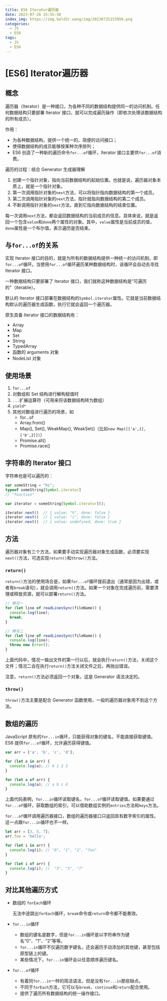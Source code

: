 ```yaml
---
title: ES6 Iterator遍历器
date: 2023-07-26 15:55:58
index_img: https://img.bald3r.wang/img/20230725153956.png
categories:
  - JS
  - ES6
tags:
  - JS
  - ES6
---
```

# [ES6] Iterator遍历器
 
## 概念

遍历器（Iterator）是一种接口，为各种不同的数据结构提供同一的访问机制。任何数据结构只要部署 Iterator 接口，就可以完成遍历操作（即依次处理该数据结构的所有成员）。

作用：

- 为各种数据结构，提供一个统一的、简便的访问接口；
- 使得数据结构的成员能够按某种次序排列；
- ES6 创造了一种新的遍历命令`for...of`循环，Iterator 接口主要供`for...of`消费。

遍历的过程：结合 Generator 生成器理解

1. 创建一个指针对象，指向当前数据结构的起始位置。也就是说，遍历器对象本质上，就是一个指针对象。
2. 第一次调用指针对象的`next`方法，可以将指针指向数据结构的第一个成员。
3. 第二次调用指针对象的`next`方法，指针就指向数据结构的第二个成员。
4. 不断调用指针对象的`next`方法，直到它指向数据结构的结束位置。

每一次调用`next`方法，都会返回数据结构的当前成员的信息。具体来说，就是返回一个包含`value`和`done`两个属性的对象。其中，`value`属性是当前成员的值，`done`属性是一个布尔值，表示遍历是否结束。

## 与`for...of`的关系

实现 Iterator 接口的目的，就是为所有的数据结构提供一种统一的访问机制，即`for...of`循环。当使用`for...of`循环遍历某种数据结构时，该循环会自动去寻找 Iterator 接口。

一种数据结构只要部署了 Iterator 接口，我们就称这种数据结构是“可遍历的”（iterable）。

默认的 Iterator 接口部署在数据结构的`Symbol.iterator`属性。它就是当前数据结构默认的遍历器生成函数，执行它就会返回一个遍历器。

原生具备 Iterator 接口的数据结构有：

- Array
- Map
- Set
- String
- TypedArray
- 函数的 arguments 对象
- NodeList 对象

## 使用场景

1. `for...of`
2. 对数组和 Set 结构进行解构赋值时
3. `...`扩展运算符（可用来将该数据结构转为数组）
4. `yield*`
5. 其他对数组进行遍历的场景，如
   - for...of
   - Array.from()
   - Map(), Set(), WeakMap(), WeakSet()（比如`new Map([['a',1],['b',2]])`）
   - Promise.all()
   - Promise.race()

## 字符串的 Iterator 接口

字符串也是可以遍历的：

```JavaScript
var someString = "hi";
typeof someString[Symbol.iterator]
// "function"

var iterator = someString[Symbol.iterator]();

iterator.next()  // { value: "h", done: false }
iterator.next()  // { value: "i", done: false }
iterator.next()  // { value: undefined, done: true }
```

## 方法

遍历器对象有三个方法，如果要手动实现遍历器对象生成函数，必须要实现`next()`方法，可选实现`return()`和`throw()`方法。

### `return()`

`return()`方法的使用场合是，如果`for...of`循环提前退出（通常是因为出错，或者有`break`语句），就会调用`return()`方法。如果一个对象在完成遍历前，需要清理或释放资源，就可以部署`return()`方法。

```JavaScript
// 情况一
for (let line of readLinesSync(fileName)) {
  console.log(line);
  break;
}

// 情况二
for (let line of readLinesSync(fileName)) {
  console.log(line);
  throw new Error();
}
```

上面代码中，情况一输出文件的第一行以后，就会执行`return()`方法，关闭这个文件；情况二会在执行`return()`方法关闭文件之后，再抛出错误。

注意，`return()`方法必须返回一个对象，这是 Generator 语法决定的。

### `throw()`

`throw()`方法主要是配合 Generator 函数使用，一般的遍历器对象用不到这个方法。

## 数组的遍历

JavaScript 原有的`for...in`循环，只能获得对象的键名，不能直接获取键值。ES6 提供`for...of`循环，允许遍历获得键值。

```JavaScript
var arr = ['a', 'b', 'c', 'd'];

for (let a in arr) {
  console.log(a); // 0 1 2 3
}

for (let a of arr) {
  console.log(a); // a b c d
}
```

上面代码表明，`for...in`循环读取键名，`for...of`循环读取键值。如果要通过`for...of`循环，获取数组的索引，可以借助数组实例的`entries`方法和`keys`方法。

`for...of`循环调用遍历器接口，数组的遍历器接口只返回具有数字索引的属性。这一点跟`for...in`循环也不一样。

```JavaScript
let arr = [3, 5, 7];
arr.foo = 'hello';

for (let i in arr) {
  console.log(i); // "0", "1", "2", "foo"
}

for (let i of arr) {
  console.log(i); //  "3", "5", "7"
}
```

## 对比其他遍历方式

- 数组的 `forEach`循环

  无法中途跳出`forEach`循环，`break`命令或`return`命令都不能奏效。

- `for...in`循环

  - 数组的键名是数字，但是`for...in`循环是以字符串作为键名“0”、“1”、“2”等等。
  - `for...in`循环不仅遍历数字键名，还会遍历手动添加的其他键，甚至包括原型链上的键。
  - 某些情况下，`for...in`循环会以任意顺序遍历键名。

- `for...of`循环

  - 有着同`for...in`一样的简洁语法，但是没有`for...in`那些缺点。
  - 不同于`forEach`方法，它可以与`break`、`continue`和`return`配合使用。
  - 提供了遍历所有数据结构的统一操作接口。